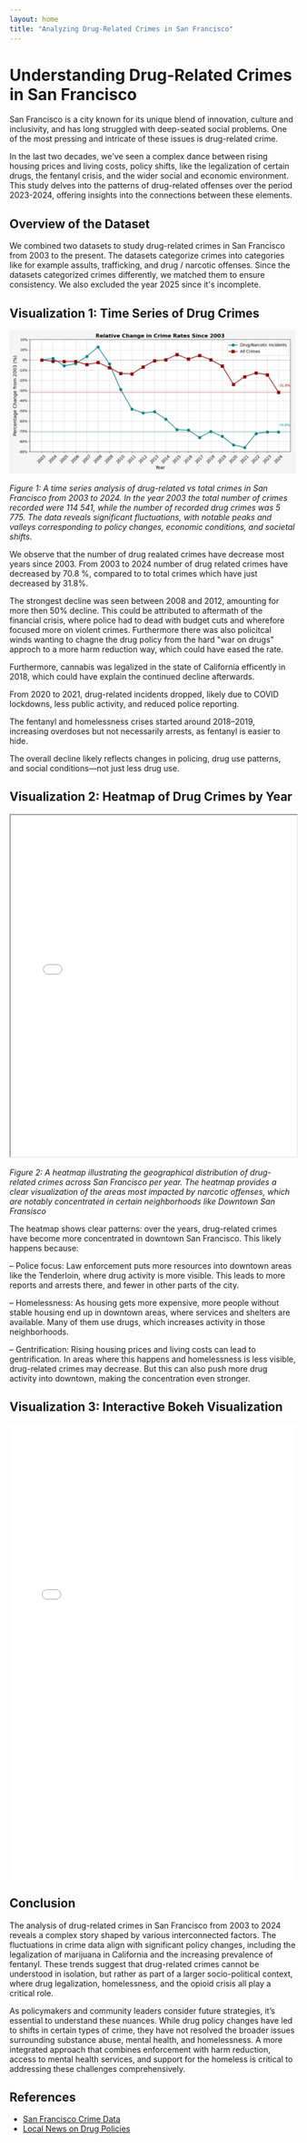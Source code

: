 ```yaml
---
layout: home
title: "Analyzing Drug-Related Crimes in San Francisco"
---
```


# Understanding Drug-Related Crimes in San Francisco

San Francisco is a city known for its unique blend of innovation, culture and inclusivity, and has long struggled with deep-seated social problems. One of the most pressing and intricate of these issues is drug-related crime.

In the last two decades, we've seen a complex dance between rising housing prices and living costs, policy shifts, like the legalization of certain drugs, the fentanyl crisis, and the wider social and economic environment. This study delves into the patterns of drug-related offenses over the period 2023-2024, offering insights into the connections between these elements.

## Overview of the Dataset

We combined two datasets to study drug-related crimes in San Francisco from 2003 to the present. The datasets categorize crimes into categories like for example assults, trafficking, and drug / narcotic offenses. Since the datasets categorized crimes differently, we matched them to ensure consistency. We also excluded the year 2025 since it's incomplete.

## Visualization 1: Time Series of Drug Crimes

![Drug Crimes Over Time](images/drug_narcotic_crimes_per_year.png)

*Figure 1: A time series analysis of drug-related vs total crimes in San Francisco from 2003 to 2024. In the year 2003 the total number of crimes recorded were 114 541, while the number of recorded drug crimes was 5 775. The data reveals significant fluctuations, with notable peaks and valleys corresponding to policy changes, economic conditions, and societal shifts.*


We observe that the number of drug realated crimes have decrease most years since 2003. From 2003 to 2024 number of drug related crimes have decreased by 70.8 %, compared to to total crimes which have just decreased by 31.8%.

The strongest decline was seen between 2008 and 2012, amounting for more then 50% decline. This could be attributed to aftermath of the financial crisis, where police had to dead with budget cuts and wherefore focused more on violent crimes. Furthermore there was also policitcal winds wanting to chagne the drug policy from the hard "war on drugs" approch to a more harm reduction way, which could have eased the rate.

Furthermore, cannabis was legalized in the state of California efficently in 2018, which could have explain the continued decline afterwards.

From 2020 to 2021, drug-related incidents dropped, likely due to COVID lockdowns, less public activity, and reduced police reporting.  

The fentanyl and homelessness crises started around 2018–2019, increasing overdoses but not necessarily arrests, as fentanyl is easier to hide.  

The overall decline likely reflects changes in policing, drug use patterns, and social conditions—not just less drug use.

## Visualization 2: Heatmap of Drug Crimes by Year

<div>
    <iframe src="images/drug_narcotic_heatmap_by_year.html" width="100%" height="600px"></iframe>
</div>

*Figure 2: A heatmap illustrating the geographical distribution of drug-related crimes across San Francisco per year. The heatmap provides a clear visualization of the areas most impacted by narcotic offenses, which are notably concentrated in certain neighborhoods like Downtown San Fransisco*


The heatmap shows clear patterns: over the years, drug-related crimes have become more concentrated in downtown San Francisco. This likely happens because:

– Police focus: Law enforcement puts more resources into downtown areas like the Tenderloin, where drug activity is more visible. This leads to more reports and arrests there, and fewer in other parts of the city.

– Homelessness: As housing gets more expensive, more people without stable housing end up in downtown areas, where services and shelters are available. Many of them use drugs, which increases activity in those neighborhoods.

– Gentrification: Rising housing prices and living costs can lead to gentrification. In areas where this happens and homelessness is less visible, drug-related crimes may decrease. But this can also push more drug activity into downtown, making the concentration even stronger.


## Visualization 3: Interactive Bokeh Visualization

<div style="display: flex; justify-content: center;">
  <iframe 
    src="/images/myplot.html"
    style="width: 90vw; max-width: 1000px; height: 800px; border: none;"
    loading="lazy">
  </iframe>
</div>


## Conclusion

The analysis of drug-related crimes in San Francisco from 2003 to 2024 reveals a complex story shaped by various interconnected factors. The fluctuations in crime data align with significant policy changes, including the legalization of marijuana in California and the increasing prevalence of fentanyl. These trends suggest that drug-related crimes cannot be understood in isolation, but rather as part of a larger socio-political context, where drug legalization, homelessness, and the opioid crisis all play a critical role.

As policymakers and community leaders consider future strategies, it’s essential to understand these nuances. While drug policy changes have led to shifts in certain types of crime, they have not resolved the broader issues surrounding substance abuse, mental health, and homelessness. A more integrated approach that combines enforcement with harm reduction, access to mental health services, and support for the homeless is critical to addressing these challenges comprehensively.

## References

- [San Francisco Crime Data](https://data.sfgov.org/Public-Safety/Police-Department-Incident-Reports-2018-to-Present/2e3c-8j8g)
- [Local News on Drug Policies](https://www.sfchronicle.com/news/article/San-Francisco-drug-policy-changes-2023-12345678)
